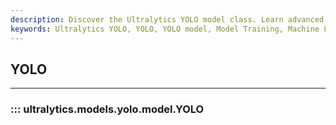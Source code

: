 ```yaml
---
description: Discover the Ultralytics YOLO model class. Learn advanced techniques, tips, and tricks for training.
keywords: Ultralytics YOLO, YOLO, YOLO model, Model Training, Machine Learning, Deep Learning, Computer Vision
---
```


## YOLO
---
### ::: ultralytics.models.yolo.model.YOLO
<br><br>
